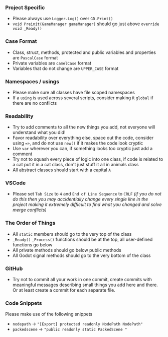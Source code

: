 ### Project Specific
- Please always use `Logger.Log()` over `GD.Print()`
- `void Preinit(GameManager gameManager)` should go just above `override void _Ready()`

### Case Format
- Class, struct, methods, protected and public variables and properties are `PascalCase` format
- Private variables are `camelCase` format
- Variables that do not change are `UPPER_CASE` format

### Namespaces / usings
- Please make sure all classes have file scoped namespaces
- If a `using` is used across several scripts, consider making it `global` if there are no conflicts

### Readability
- Try to add comments to all the new things you add, not everyone will understand what you did!
- Favor readability over everything else, space out the code, consider using `=>`, and do not use `new()` if it makes the code look cryptic
- Use `var` wherever you can, if something looks too cryptic just add a comment
- Try not to squash every piece of logic into one class, if code is related to a cat put it in a cat class, don't just stuff it all in animals class
- All abstract classes should start with a capital `A`

### VSCode
- Please set `Tab Size` to `4` and `End of Line Sequence` to `CRLF` *(if you do not do this then you may accidentially change every single line in the project making it extremely difficult to find what you changed and solve merge conflicts)*

### The Order of Things
- All `static` members should go to the very top of the class  
- `_Ready()` `_Process()` functions should be at the top, all user-defined functions go below
- All private methods should go below public methods
- All Godot signal methods should go to the very bottom of the class

### GitHub
- Try not to commit all your work in one commit, create commits with meaningful messages describing small things you add here and there. Or at least create a commit for each separate file.

### Code Snippets
Please make use of the following snippets

- `nodepath` -> `"[Export] protected readonly NodePath NodePath"`
- `packedscene` -> `"public readonly static PackedScene "`
